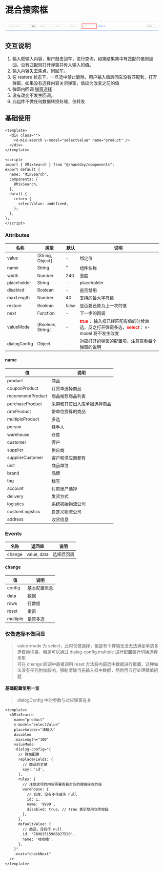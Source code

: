 # 混合搜索框

![img.png](../_media/mixSearch.png)

## 交互说明

1. 输入框输入内容，用户敲击回车，进行查询，如果结果集中有匹配的值则返回，没有匹配则打开弹窗并传入输入的值。
2. 输入内容失去焦点，同回车。
3. 在 restore 状态下，一旦选中禁止删除，用户输入值后回车没有匹配到，打开弹窗，如果没有选择内容关闭弹窗，值应为改变之前的值
4. 弹窗内回调 [弹窗选择](/dh/development/table)
5. 没有改变不发生回调。
6. 此组件不做任何数据转换处理，仅转发

## 基础使用

```vue
<template>
  <div class="">
    <d-mix-search v-model="selectValue" name="product" />
  </div>
</template>

<script>
import { DMixSearch } from "@/handday/components";
export default {
  name: "MixSearch",
  components: {
    DMixSearch,
  },
  data() {
    return {
      selectValue: undefined,
    };
  },
};
</script>
```

### Attributes

| 名称         | 类型              | 默认  | 说明                                                                                                                                     |
| ------------ | ----------------- | ----- | ---------------------------------------------------------------------------------------------------------------------------------------- |
| value        | [String, Object]  | -     | 绑定值                                                                                                                                   |
| name         | String            | ''    | 组件名称                                                                                                                                 |
| width        | Number            | 240   | 宽度                                                                                                                                     |
| placeholder  | String            | -     | placeholder                                                                                                                              |
| disabled     | Boolean           | -     | 是否禁用                                                                                                                                 |
| maxLength    | Number            | 40    | 支持的最大字符数                                                                                                                         |
| restore      | Boolean           | false | 是否要还原为上一次的值                                                                                                                   |
| next         | Function          | -     | 下一步的回调                                                                                                                             |
| valueMode    | [Boolean, String] | -     | <b style="color:red;">true</b>： 输入框已经匹配有值的时候单选，反之打开弹窗多选，<b style="color:red;">select</b>： v-model 将不发生改变 |
| dialogConfig | Object            | -     | 对应打开的弹窗的配置项，注意查看每个弹窗的说明                                                                                           |

#### name

| 值               | 说明                         |
| ---------------- | ---------------------------- |
| product          | 商品                         |
| couponProduct    | 订货单选择商品               |
| recommendProduct | 商品推荐商品列表             |
| purchaseProduct  | 采购和其它出入库单据选择商品 |
| rateProduct      | 带单位换算的商品             |
| multipleProduct  | 多选                         |
| person           | 经手人                       |
| warehouse        | 仓库                         |
| customer         | 客户                         |
| supplier         | 供应商                       |
| supplierCustomer | 客户和供应商都有             |
| unit             | 商品单位                     |
| brand            | 品牌                         |
| tag              | 标签                         |
| account          | 付款账户选择                 |
| delivery         | 发货方式                     |
| logistics        | 系统初始物流公司             |
| customLogistics  | 自定义物流公司               |
| address          | 收货信息                     |

### Events

| 名称   | 返回值      | 说明       |
| ------ | ----------- | ---------- |
| change | value, data | 选择后回调 |

#### change
| 值   | 说明       |
| ------ | ---------- |
| config | 基本配置信息 |
| data | 数据 |
| rows | 行数据 |
| reset | 重置 |
| multiple | 是否多选 |

### 仅做选择不做回显
> value-mode 为 select，此时仅做选择，但是有个弊端无法无法满足单选多选自动切换，但是可以通过 dialog-config.multiple 进行配置强行切换选择类型  
> 可在 change 回调中直接调用 reset 方法将内部选中数据进行重置，这种做法没有任何附加影响，强制清除当先输入框中数据，然后再自行处理赋值问题  

#### 基础配置使用一览

> dialogConfig 中的参数与对应弹窗有关

```vue
<template>
  <DMixSearch
    name="product"
    v-model="selectValue"
    placeholder="请输入"
    disabled
    :maxLength="100"
    valueMode
    :dialog-config="{
      // 弹窗配置
      replaceFields: {
        // 商品的主键
        key: 'id',
      },
      rules: {
        // 注意这项的内容需要查看对应的弹窗接收的值
        warehouse: {
          // 仓库，没有不传或传 null
          id: 1,
          name: '9999',
          disabled: true, // true 表示禁用仓库按钮
        },
      },
      defaultValue: {
        // 商品，没有传 null
        id: '78901515906027520',
        name: '哇哇橘',
      },
    }"
    :next="checkNext"
  />
</template>
```
